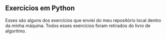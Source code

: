 ## Exercícios em Python

Esses são alguns dos exercícios que enviei do meu repositório local dentro da minha máquina. Todos esses exercícios foram retirados do livro de algoritmo.